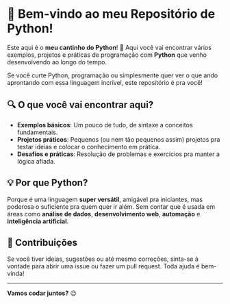 # 🚀 Bem-vindo ao meu Repositório de Python!

Este aqui é o **meu cantinho do Python**! 🐍 Aqui você vai encontrar vários exemplos, projetos e práticas de programação com **Python** que venho desenvolvendo ao longo do tempo.

Se você curte Python, programação ou simplesmente quer ver o que ando aprontando com essa linguagem incrível, este repositório é pra você!

## 🔍 O que você vai encontrar aqui?
- **Exemplos básicos**: Um pouco de tudo, de sintaxe a conceitos fundamentais.
- **Projetos práticos**: Pequenos (ou nem tão pequenos assim) projetos pra testar ideias e colocar o conhecimento em prática.
- **Desafios e práticas**: Resolução de problemas e exercícios pra manter a lógica afiada.

## 💡 Por que Python?
Porque é uma linguagem **super versátil**, amigável pra iniciantes, mas poderosa o suficiente pra quem quer ir além. Sem contar que é usada em áreas como **análise de dados**, **desenvolvimento web**, **automação** e **inteligência artificial**.

## 🤝 Contribuições
Se você tiver ideias, sugestões ou até mesmo correções, sinta-se à vontade para abrir uma issue ou fazer um pull request. Toda ajuda é bem-vinda!

---

**Vamos codar juntos?** 😉

